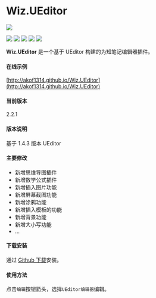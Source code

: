 # Wiz.UEditor

![](https://github.com/akof1314/Wiz.UEditor/raw/master/logo.png)

![](https://img.shields.io/github/stars/akof1314/Wiz.UEditor.svg) ![](https://img.shields.io/github/forks/akof1314/Wiz.UEditor.svg) ![](https://img.shields.io/github/tag/akof1314/Wiz.UEditor.svg) ![](https://img.shields.io/github/release/akof1314/Wiz.UEditor.svg) ![](https://img.shields.io/github/issues/akof1314/Wiz.UEditor.svg)

**Wiz.UEditor** 是一个基于 UEditor 构建的为知笔记编辑器插件。

#### 在线示例
[http://akof1314.github.io/Wiz.UEditor](http://akof1314.github.io/Wiz.UEditor)

#### 当前版本
2.2.1

#### 版本说明
基于 1.4.3 版本 UEditor

#### 主要修改
- 新增思维导图插件
- 新增数学公式插件
- 新增插入图片功能
- 新增屏幕截图功能
- 新增涂鸦功能
- 新增插入模板的功能
- 新增背景功能
- 新增大小写功能
- ...

#### 下载安装

通过 [Github 下载](https://github.com/akof1314/Wiz.UEditor/releases "Github 下载")安装。

#### 使用方法
点击`编辑`按钮箭头，选择`UEditor编辑器`编辑。
